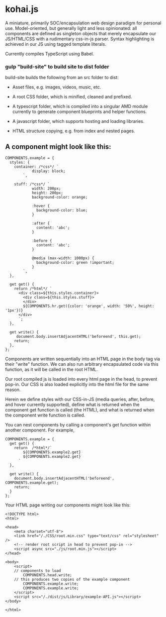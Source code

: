 # kohai.js

A miniature, primarily SOC/encapsulation web design paradigm for personal use. Model-oriented, but generally light and less opinionated: all components are defined as singleton objects that merely encapsulate our JS/HTML/CSS with a rudimentary css-in-js parser. Syntax highlighting is achieved in our JS using tagged template literals.

Currently compiles TypeScript using Babel.


### gulp "build-site" to build site to dist folder

build-site builds the following from an src folder to dist:

* Asset files, e.g. images, videos, music, etc.
  
* A root CSS folder, which is minified, cleaned and prefixed.
  
* A typescript folder, which is compiled into a singular AMD module currently to generate component blueprints and helper functions.
  
* A javascript folder, which supports hosting and loading libraries.
  
* HTML structure copying, e.g. from index and nested pages.


## A component might look like this:

```
COMPONENTS.example = {
  styles: {
    container: /*css*/ `
            display: block;
        `,

    stuff: /*css*/ `
            width: 200px;
            height: 200px;
            background-color: orange;

            :hover {
              background-color: blue;
            }

            :after {
              content: 'abc';
            }

            :before {
              content: 'abc';
            }

            @media (max-width: 1000px) {
              background-color: green !important;
            }
        `,
  },

  get get() {
    return /*html*/ `
      <div class=${this.styles.container}>
        <div class=${this.styles.stuff}>
        </div>
        ${COMPONENTS.hr.get({color: 'orange', width: '50%', height: '1px'})}
      </div>
      `;
  },
  
  get write() {
     document.body.insertAdjacentHTML('beforeend', this.get);
    return;
  },
};
```
Components are written sequentially into an HTML page in the body tag via their "write" function. We can also run arbitrary encapsulated code via this function, as it will be called in the root HTML.

Our root compiled js is loaded into every html page in the head, to prevent pop-in. Our CSS is also loaded explicitly into the html file for the same reason.

Herein we define styles with our CSS-in-JS (media queries, after, before, and hover currently supported), define what is returned when the component get function is called (the HTML), and what is returned when the component write function is called.

You can nest components by calling a component's get function within another component. For example,

```
COMPONENTS.example = {
  get get() {
    return  /*html*/`
        ${COMPONENTS.example2.get}
        ${COMPONENTS.example2.get}
      `
  },

  get write() {
    document.body.insertAdjacentHTML('beforeend', COMPONENTS.example.get);
    return;
  }
};
```

Your HTML page writing our components might look like this:

```
<!DOCTYPE html>
<html>

<head>
    <meta charset="utf-8">
    <link href="/./CSS/root.min.css" type="text/css" rel="stylesheet" />
    <!-- render root script in head to prevent pop-in -->
    <script async src="./js/root.min.js"></script>
</head>

<body>
    <script>
    // components to load
        COMPONENTS.head.write;
    // this produces two copies of the example component
        COMPONENTS.example.write;
        COMPONENTS.example.write;
    </script>
    <script src="/./dist/js/Library/example-API.js"></script>
</body>

</html>
```
